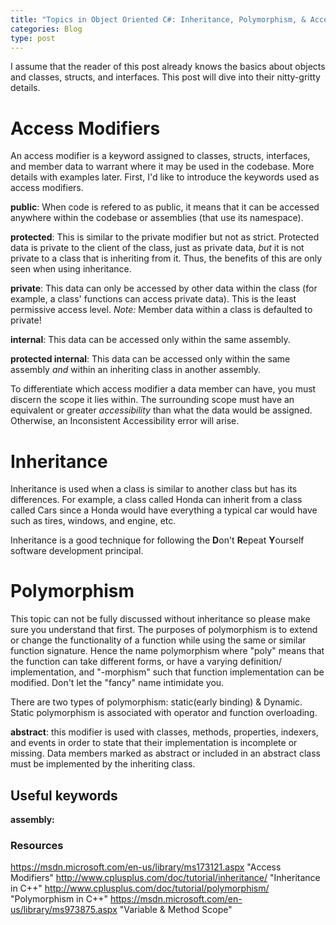 ```yaml
---
title: "Topics in Object Oriented C#: Inheritance, Polymorphism, & Access Modifiers"
categories: Blog
type: post
---
```

I assume that the reader of this post already knows the basics about objects and classes, structs, and interfaces.
This post will dive into their nitty-gritty details.

# Access Modifiers
An access modifier is a keyword assigned to classes, structs, interfaces, and member data to warrant where it may be used in the codebase. More details with examples later. First, I'd like to introduce the keywords used as access modifiers.

**public**: When code is refered to as public, it means that it can be accessed anywhere within the codebase or assemblies (that use its namespace).

**protected**: This is similar to the private modifier but not as strict. Protected data is private to the client of the class, just as private data, *but* it is not private to a class that is inheriting from it. Thus, the benefits of this are only seen when using inheritance.

**private**: This data can only be accessed by other data within the class (for example, a class' functions can access private data). This is the least permissive access level. *Note:* Member data within a class is defaulted to private! 

**internal**: This data can be accessed only within the same assembly.

**protected internal**: This data can be accessed only within the same assembly *and* within an inheriting class in another assembly.

To differentiate which access modifier a data member can have, you must discern the scope it lies within. The surrounding scope must have an equivalent or greater *accessibility* than what the data would be assigned. Otherwise, an Inconsistent Accessibility error will arise. 

# Inheritance
Inheritance is used when a class is similar to another class but has its differences. For example, a class called Honda can inherit from a class called Cars since a Honda would have everything a typical car would have such as tires, windows, and engine, etc. 

Inheritance is a good technique for following the **D**on't **R**epeat **Y**ourself software development principal.

# Polymorphism
This topic can not be fully discussed without inheritance so please make sure you understand that first. 
The purposes of polymorphism is to extend or change the functionality of a function while using the same or similar function signature. Hence the name polymorphism where "poly" means that the function can take different forms, or have a varying definition/ implementation, and "-morphism" such that function implementation can be modified. Don't let the "fancy" name intimidate you.

There are two types of polymorphism: static(early binding) & Dynamic. Static polymorphism is associated with operator and function overloading. 

**abstract**: this modifier is used with classes, methods, properties, indexers, and events in order to state that their implementation is incomplete or missing. Data members marked as abstract or included in an abstract class must be implemented by the inheriting class.


## Useful keywords
**assembly:** 

### Resources
https://msdn.microsoft.com/en-us/library/ms173121.aspx "Access Modifiers"
http://www.cplusplus.com/doc/tutorial/inheritance/ "Inheritance in C++"
http://www.cplusplus.com/doc/tutorial/polymorphism/ "Polymorphism in C++"
https://msdn.microsoft.com/en-us/library/ms973875.aspx "Variable & Method Scope"
